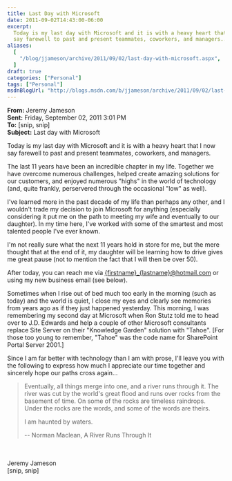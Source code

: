```yaml
---
title: Last Day with Microsoft
date: 2011-09-02T14:43:00-06:00
excerpt:
  Today is my last day with Microsoft and it is with a heavy heart that I now
  say farewell to past and present teammates, coworkers, and managers...
aliases:
  [
    "/blog/jjameson/archive/2011/09/02/last-day-with-microsoft.aspx",
  ]
draft: true
categories: ["Personal"]
tags: ["Personal"]
msdnBlogUrl: "http://blogs.msdn.com/b/jjameson/archive/2011/09/02/last-day-with-microsoft.aspx"
---
```


**From:** Jeremy Jameson\
**Sent:** Friday, September 02, 2011 3:01 PM\
**To:** [snip, snip]\
**Subject:** Last day with Microsoft

Today is my last day with Microsoft and it is with a heavy heart that I now say
farewell to past and present teammates, coworkers, and managers.

The last 11 years have been an incredible chapter in my life. Together we have
overcome numerous challenges, helped create amazing solutions for our customers,
and enjoyed numerous "highs" in the world of technology (and, quite frankly,
perservered through the occasional "low" as well).

I've learned more in the past decade of my life than perhaps any other, and I
wouldn't trade my decision to join Microsoft for anything (especially
considering it put me on the path to meeting my wife and eventually to our
daughter). In my time here, I've worked with some of the smartest and most
talented people I've ever known.

I'm not really sure what the next 11 years hold in store for me, but the mere
thought that at the end of it, my daughter will be learning how to drive gives
me great pause (not to mention the fact that I will then be over 50).

After today, you can reach me via
[{firstname}\_{lastname}@hotmail.com](mailto:{firstname}_{lastname}@hotmail.com)
or using my new business email (see below).

Sometimes when I rise out of bed much too early in the morning (such as today)
and the world is quiet, I close my eyes and clearly see memories from years ago
as if they just happened yesterday. This morning, I was remembering my second
day at Microsoft when Ron Stutz told me to head over to J.D. Edwards and help a
couple of other Microsoft consultants replace Site Server on their "Knowledge
Garden" solution with "Tahoe". [For those too young to remember, "Tahoe" was the
code name for SharePoint Portal Server 2001.]

Since I am far better with technology than I am with prose, I'll leave you with
the following to express how much I appreciate our time together and sincerely
hope our paths cross again...

> Eventually, all things merge into one, and a river runs through it. The river
> was cut by the world's great flood and runs over rocks from the basement of
> time. On some of the rocks are timeless raindrops. Under the rocks are the
> words, and some of the words are theirs.
> 
> I am haunted by waters.
> 
> -- Norman Maclean, A River Runs Through It

\
\
Jeremy Jameson\
[snip, snip]

